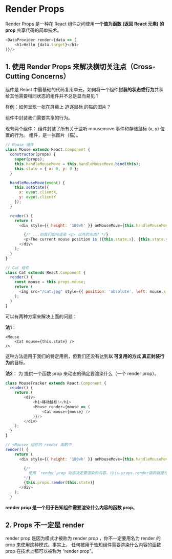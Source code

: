 # Render Props

Render Props 是一种在 React 组件之间使用**一个值为函数 (返回 React 元素) 的 prop** 共享代码的简单技术。

```js
<DataProvider render={data => (
    <h1>Hello {data.target}</h1>
)}/>
```

## 1. 使用 Render Props 来解决横切关注点（Cross-Cutting Concerns）
组件是 React 中最基础的代码复用单元，如何将一个组件**封装的状态或行为**共享给其他需要相同状态的组件并不总是显而易见？

样例：如何呈现一张在屏幕上 追逐鼠标 的猫的图片？

<Mouse> 组件中封装我们需要共享的行为。


现有两个组件：
<Mouse> 组件封装了所有关于监听 mousemove 事件和存储鼠标 (x, y) 位置的行为。
<Cat> 组件，是一张图片（猫）。

```js
// Mouse 组件
class Mouse extends React.Component {
  constructor(props) {
    super(props);
    this.handleMouseMove = this.handleMouseMove.bind(this);
    this.state = { x: 0, y: 0 };
  }

  handleMouseMove(event) {
    this.setState({
      x: event.clientX,
      y: event.clientY
    });
  }

  render() {
    return (
      <div style={{ height: '100vh' }} onMouseMove={this.handleMouseMove}>

        {/* ...但我们如何渲染 <p> 以外的东西? */}
        <p>The current mouse position is ({this.state.x}, {this.state.y})</p>
      </div>
    );
  }
}
```

```js
// Cat 组件 
class Cat extends React.Component {
  render() {
    const mouse = this.props.mouse;
    return (
      <img src="/cat.jpg" style={{ position: 'absolute', left: mouse.x, top: mouse.y }} />
    );
  }
}
```

可以有两种方案来解决上面的问题：

**法1**：
```react
<Mouse
    <Cat mouse={this.state} />
/>
```
这种方法适用于我们的特定用例，但我们还没有达到**以 可复用的方式 真正封装行为**的目标。

**法2**：
为 <Mouse> 提供一个函数 prop 来动态的确定要渲染什么（一个 render prop）。

```js
class MouseTracker extends React.Component {
  render() {
    return (
        <div>
            <h1>移动鼠标!</h1>
            <Mouse render={mouse => (
                <Cat mouse={mouse} />
            )}/>
        </div>
    );
  }
}
```

```js
// <Mouse> 组件的 render 函数中
render() {
    return (
      <div style={{ height: '100vh' }} onMouseMove={this.handleMouseMove}>

        {/*
          使用 `render`prop 动态决定要渲染的内容，this.props.render指的就是作为 prop 的函数；<cat>组件不动
        */}
        {this.props.render(this.state)}
      </div>
    );
  }
```  

**render prop 是一个用于告知组件需要渲染什么内容的函数 prop**。

## 2. Props 不一定是 render

render prop 是因为模式才被称为 render prop ，你不一定要用名为 render 的 prop 来使用这种模式。事实上， 任何被用于告知组件需要渲染什么内容的函数 prop 在技术上都可以被称为 “render prop”。

